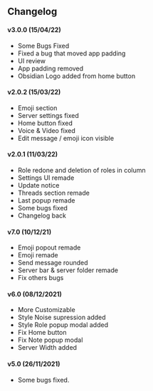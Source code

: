 ## Changelog

#### v3.0.0 (15/04/22)
* Some Bugs Fixed
* Fixed a bug that moved app padding
* UI review
* App padding removed
* Obsidian Logo added from home button

#### v2.0.2 (15/03/22)
* Emoji section
* Server settings fixed
* Home button fixed
* Voice & Video fixed
* Edit message / emoji icon visible

#### v2.0.1 (11/03/22)
* Role redone and deletion of roles in column
* Settings UI remade
* Update notice
* Threads section remade
* Last popup remade
* Some bugs fixed
* Changelog back

#### v7.0 (10/12/21)
* Emoji popout remade
* Emoji remade
* Send message rounded
* Server bar & server folder remade
* Fix others bugs

#### v6.0 (08/12/2021)
* More Customizable
* Style Noise supression added
* Style Role popup modal added
* Fix Home button
* Fix Note popup modal
* Server Width added

#### v5.0 (26/11/2021)
* Some bugs fixed.
